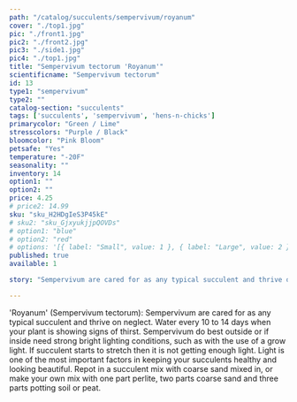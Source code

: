 ```yaml
---
path: "/catalog/succulents/sempervivum/royanum"
cover: "./top1.jpg"
pic: "./front1.jpg"
pic2: "./front2.jpg"
pic3: "./side1.jpg"
pic4: "./top1.jpg"
title: "Sempervivum tectorum 'Royanum'"
scientificname: "Sempervivum tectorum"
id: 13
type1: "sempervivum"
type2: ""
catalog-section: "succulents"
tags: ['succulents', 'sempervivum', 'hens-n-chicks']
primarycolor: "Green / Lime"
stresscolors: "Purple / Black"
bloomcolor: "Pink Bloom"
petsafe: "Yes"
temperature: "-20F"
seasonality: ""
inventory: 14
option1: ""
option2: ""
price: 4.25
# price2: 14.99
sku: "sku_H2HDgIeS3P45kE"
# sku2: "sku_GjxyukjjpQOVDs"
# option1: "blue"
# option2: "red"
# options: '[{ label: "Small", value: 1 }, { label: "Large", value: 2 }]'
published: true
available: 1

story: "Sempervivum are cared for as any typical succulent and thrive on neglect. Water every 10 to 14 days when your plant is showing signs of thirst. Sempervivum do best outside or if inside need strong bright lighting conditions, such as with the use of a grow light."

---
```


'Royanum' (Sempervivum tectorum): Sempervivum are cared for as any typical succulent and thrive on neglect. Water every 10 to 14 days when your plant is showing signs of thirst. Sempervivum do best outside or if inside need strong bright lighting conditions, such as with the use of a grow light. If succulent starts to stretch then it is not getting enough light. Light is one of the most important factors in keeping your succulents healthy and looking beautiful. Repot in a succulent mix with coarse sand mixed in, or make your own mix with one part perlite, two parts coarse sand and three parts potting soil or peat.